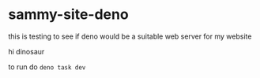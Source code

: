 # sammy-site-deno

this is testing to see if deno would be a suitable web server for my website

hi dinosaur

to run do `deno task dev`